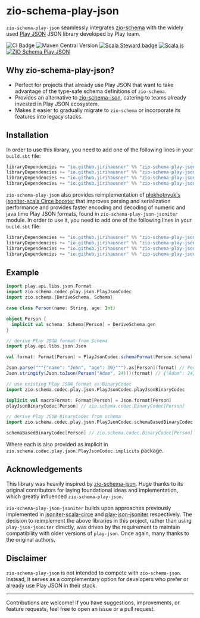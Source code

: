 # zio-schema-play-json

`zio-schema-play-json` seamlessly integrates [zio-schema](https://github.com/zio/zio-schema) with the widely used [Play JSON](https://github.com/playframework/play-json) JSON library developed by Play team.

![CI Badge](https://github.com/jirihausner/zio-schema-play-json/actions/workflows/ci.yml/badge.svg?branch=main) ![Maven Central Version](https://img.shields.io/maven-central/v/io.github.jirihausner/zio-schema-play-json_2.13) [![Scala Steward badge](https://img.shields.io/badge/Scala_Steward-helping-blue.svg?style=flat&logo=data:image/png;base64,iVBORw0KGgoAAAANSUhEUgAAAA4AAAAQCAMAAAARSr4IAAAAVFBMVEUAAACHjojlOy5NWlrKzcYRKjGFjIbp293YycuLa3pYY2LSqql4f3pCUFTgSjNodYRmcXUsPD/NTTbjRS+2jomhgnzNc223cGvZS0HaSD0XLjbaSjElhIr+AAAAAXRSTlMAQObYZgAAAHlJREFUCNdNyosOwyAIhWHAQS1Vt7a77/3fcxxdmv0xwmckutAR1nkm4ggbyEcg/wWmlGLDAA3oL50xi6fk5ffZ3E2E3QfZDCcCN2YtbEWZt+Drc6u6rlqv7Uk0LdKqqr5rk2UCRXOk0vmQKGfc94nOJyQjouF9H/wCc9gECEYfONoAAAAASUVORK5CYII=)](https://github.com/scala-steward-org/scala-steward) [![Scala.js](https://img.shields.io/badge/platform-Scala.js-brightgreen.svg)](https://www.scala-js.org/) [![ZIO Schema Play JSON](https://img.shields.io/github/stars/jirihausner/zio-schema-play-json?style=social)](https://github.com/jirihausner/zio-schema-play-json)

## Why zio-schema-play-json?

- Perfect for projects that already use Play JSON that want to take advantage of the type-safe schema definitions of `zio-schema`.
- Provides an alternative to [zio-schema-json](https://github.com/zio/zio-schema/tree/main/zio-schema-json), catering to teams already invested in Play JSON ecosystem.
- Makes it easier to gradually migrate to `zio-schema` or incorporate its features into legacy stacks.

## Installation

In order to use this library, you need to add one of the following lines in your `build.sbt` file:

```scala
libraryDependencies += "io.github.jirihausner" %% "zio-schema-play-json"     % "0.1.0" // play-json 3.0.+
libraryDependencies += "io.github.jirihausner" %% "zio-schema-play-json-210" % "0.1.0" // play-json 2.10.+
libraryDependencies += "io.github.jirihausner" %% "zio-schema-play-json-27"  % "0.1.0" // play-json 2.7.+
libraryDependencies += "io.github.jirihausner" %% "zio-schema-play-json-26"  % "0.1.0" // play-json 2.6.+
```

`zio-schema-play-json` also provides reimplementation of [plokhotnyuk's jsoniter-scala Circe booster](https://github.com/plokhotnyuk/jsoniter-scala/tree/master/jsoniter-scala-circe) that improves parsing and serialization performance and provides faster encoding and decoding of numeric and java time Play JSON formats, found in `zio-schema-play-json-jsoniter` module. In order to use it, you need to add one of the following lines in your `build.sbt` file:

```scala
libraryDependencies += "io.github.jirihausner" %% "zio-schema-play-json-jsoniter"     % "0.1.0" // play-json 3.0.+
libraryDependencies += "io.github.jirihausner" %% "zio-schema-play-json-jsoniter-210" % "0.1.0" // play-json 2.10.+
libraryDependencies += "io.github.jirihausner" %% "zio-schema-play-json-jsoniter-27"  % "0.1.0" // play-json 2.7.+
libraryDependencies += "io.github.jirihausner" %% "zio-schema-play-json-jsoniter-26"  % "0.1.0" // play-json 2.6.+
```

## Example

```scala
import play.api.libs.json.Format
import zio.schema.codec.play.json.PlayJsonCodec
import zio.schema.{DeriveSchema, Schema}

case class Person(name: String, age: Int)

object Person {
  implicit val schema: Schema[Person] = DeriveSchema.gen
}

// derive Play JSON format from Schema
import play.api.libs.json.Json

val format: Format[Person] = PlayJsonCodec.schemaFormat(Person.schema)

Json.parse("""{"name": "John", "age": 30}""").as[Person](format) // Person("John", 30)
Json.stringify(Json.toJson(Person("Adam", 24)))(format) // {"Adam": 24}

// use existing Play JSON format as BinaryCodec
import zio.schema.codec.play.json.PlayJsonCodec.playJsonBinaryCodec

implicit val macroFormat: Format[Person] = Json.format[Person]
playJsonBinaryCodec[Person] // zio.schema.codec.BinaryCodec[Person]

// derive Play JSON BinaryCodec from schema
import zio.schema.codec.play.json.PlayJsonCodec.schemaBasedBinaryCodec

schemaBasedBinaryCodec[Person] // zio.schema.codec.BinaryCodec[Person]
```

Where each is also provided as implicit in `zio.schema.codec.play.json.PlayJsonCodec.implicits` package.

## Acknowledgements

This library was heavily inspired by [zio-schema-json](https://github.com/zio/zio-schema/tree/main/zio-schema-json). Huge thanks to its original contributors for laying foundational ideas and implementation, which greatly influenced `zio-schema-play-json`.

`zio-schema-play-json-jsoniter` builds upon approaches previously implemented in [jsoniter-scala-circe](https://github.com/plokhotnyuk/jsoniter-scala/tree/master/jsoniter-scala-circe) and [play-json-jsoniter](https://github.com/evolution-gaming/play-json-tools/tree/master/play-json-jsoniter) respectively. The decision to reimplement the above libraries in this project, rather than using `play-json-jsoniter` directly, was driven by the requirement to maintain compatibility with older versions of `play-json`. Once again, many thanks to the original authors.

## Disclaimer

`zio-schema-play-json` is not intended to compete with `zio-schema-json`. Instead, it serves as a complementary option for developers who prefer or already use Play JSON in their stack.

---

Contributions are welcome! If you have suggestions, improvements, or feature requests, feel free to open an issue or a pull request.

